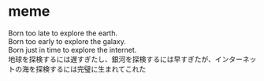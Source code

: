 # meme

Born too late to explore the earth.  
Born too early to explore the galaxy.  
Born just in time to explore the internet.  
地球を探検するには遅すぎたし、銀河を探検するには早すぎたが、インターネットの海を探検するには完璧に生まれてこれた  
